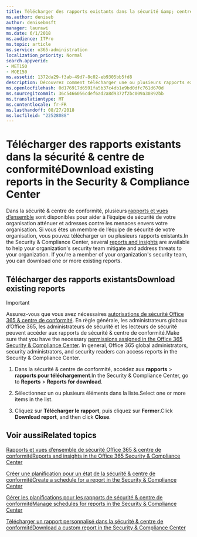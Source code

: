 ```yaml
---
title: Télécharger des rapports existants dans la sécurité &amp; centre de conformité
ms.author: deniseb
author: denisebmsft
manager: laurawi
ms.date: 6/1/2018
ms.audience: ITPro
ms.topic: article
ms.service: o365-administration
localization_priority: Normal
search.appverid:
- MET150
- MOE150
ms.assetid: 1372da29-f3ab-49d7-8c02-eb9305bb5fd8
description: Découvrez comment télécharger une ou plusieurs rapports existants dans la sécurité &amp; centre de conformité.
ms.openlocfilehash: 0d176917d6591fa5b37c4db1e9bd0dfc761d670d
ms.sourcegitcommit: 36c5466056cdef6ad2a8d9372f2bc009a30892bb
ms.translationtype: MT
ms.contentlocale: fr-FR
ms.lasthandoff: 08/27/2018
ms.locfileid: "22528088"
---
```

# <a name="download-existing-reports-in-the-security-amp-compliance-center"></a><span data-ttu-id="85975-103">Télécharger des rapports existants dans la sécurité &amp; centre de conformité</span><span class="sxs-lookup"><span data-stu-id="85975-103">Download existing reports in the Security &amp; Compliance Center</span></span>

<span data-ttu-id="85975-p101">Dans la sécurité &amp; centre de conformité, plusieurs [rapports et vues d’ensemble](reports-and-insights-in-security-and-compliance.md) sont disponibles pour aider à l’équipe de sécurité de votre organisation atténuer et adresses contre les menaces envers votre organisation. Si vous êtes un membre de l’équipe de sécurité de votre organisation, vous pouvez télécharger un ou plusieurs rapports existants.</span><span class="sxs-lookup"><span data-stu-id="85975-p101">In the Security &amp; Compliance Center, several [reports and insights](reports-and-insights-in-security-and-compliance.md) are available to help your organization's security team mitigate and address threats to your organization. If you're a member of your organization's security team, you can download one or more existing reports.</span></span> 
  
## <a name="download-existing-reports"></a><span data-ttu-id="85975-106">Télécharger des rapports existants</span><span class="sxs-lookup"><span data-stu-id="85975-106">Download existing reports</span></span>

> [!IMPORTANT]
> <span data-ttu-id="85975-p102">Assurez-vous que vous avez nécessaires [autorisations de sécurité Office 365 &amp; centre de conformité](permissions-in-the-security-and-compliance-center.md). En règle générale, les administrateurs globaux d’Office 365, les administrateurs de sécurité et les lecteurs de sécurité peuvent accéder aux rapports de sécurité &amp; centre de conformité.</span><span class="sxs-lookup"><span data-stu-id="85975-p102">Make sure that you have the necessary [permissions assigned in the Office 365 Security &amp; Compliance Center](permissions-in-the-security-and-compliance-center.md). In general, Office 365 global administrators, security administrators, and security readers can access reports in the Security &amp; Compliance Center.</span></span> 
  
1. <span data-ttu-id="85975-109">Dans la sécurité &amp; centre de conformité, accédez aux **rapports** \> **rapports pour téléchargement**.</span><span class="sxs-lookup"><span data-stu-id="85975-109">In the Security &amp; Compliance Center, go to **Reports** \> **Reports for download**.</span></span>
    
2. <span data-ttu-id="85975-110">Sélectionnez un ou plusieurs éléments dans la liste.</span><span class="sxs-lookup"><span data-stu-id="85975-110">Select one or more items in the list.</span></span>
    
3. <span data-ttu-id="85975-111">Cliquez sur **Télécharger le rapport**, puis cliquez sur **Fermer**.</span><span class="sxs-lookup"><span data-stu-id="85975-111">Click **Download report**, and then click **Close**.</span></span>
    
## <a name="related-topics"></a><span data-ttu-id="85975-112">Voir aussi</span><span class="sxs-lookup"><span data-stu-id="85975-112">Related topics</span></span>
<span data-ttu-id="85975-113"><a name="download"> </a></span><span class="sxs-lookup"><span data-stu-id="85975-113"></span></span>

[<span data-ttu-id="85975-114">Rapports et vues d’ensemble de sécurité Office 365 &amp; centre de conformité</span><span class="sxs-lookup"><span data-stu-id="85975-114">Reports and insights in the Office 365 Security &amp; Compliance Center</span></span>](reports-and-insights-in-security-and-compliance.md)
  
[<span data-ttu-id="85975-115">Créer une planification pour un état de la sécurité &amp; centre de conformité</span><span class="sxs-lookup"><span data-stu-id="85975-115">Create a schedule for a report in the Security &amp; Compliance Center</span></span>](create-a-schedule-for-a-report.md)
  
[<span data-ttu-id="85975-116">Gérer les planifications pour les rapports de sécurité &amp; centre de conformité</span><span class="sxs-lookup"><span data-stu-id="85975-116">Manage schedules for reports in the Security &amp; Compliance Center</span></span>](manage-schedules-for-multiple-reports.md)
  
[<span data-ttu-id="85975-117">Télécharger un rapport personnalisé dans la sécurité &amp; centre de conformité</span><span class="sxs-lookup"><span data-stu-id="85975-117">Download a custom report in the Security &amp; Compliance Center</span></span>](set-up-and-download-a-custom-report.md)
  

